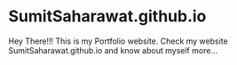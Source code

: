 # SumitSaharawat.github.io

Hey There!!! This is my Portfolio website. Check my website SumitSaharawat.github.io and know about myself more...
